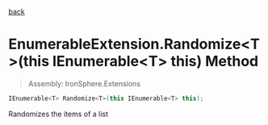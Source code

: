 ﻿

[back](/IronSphere.Extensions/types/EnumerableExtension)

# EnumerableExtension.Randomize&lt;T&gt;(this IEnumerable&lt;T&gt; this) Method

> Assembly: IronSphere.Extensions

```csharp
IEnumerable<T> Randomize<T>(this IEnumerable<T> this);
```

Randomizes the items of a list

 